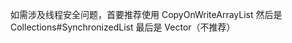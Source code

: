 

















如需涉及线程安全问题，首要推荐使用 CopyOnWriteArrayList 然后是 Collections#SynchronizedList 最后是 Vector（不推荐）

